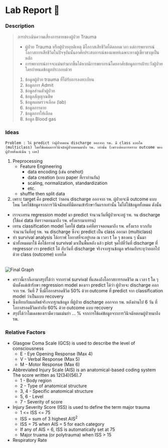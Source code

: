 # Lab Report :dna:
### Description
> การประเมินความเสี่ยงการตายของผู้ป่วย Trauma
> + ผู้ป่วย Trauma หรือผู้ป่วยอุบติเหตุ มีโอกาสเสียชีวิตได้ตลอดเวลา แต่การพยากรณ์โอกาสการเสียชีวิตในปัจจุบันนั้นอาศัยประสบการณ์ของแพทย์เฉพาะทางผู้เชี่ยวชาญเป็นหลัก 
> + การพยากรณ์อาจจะแม่นยำมากขึ้นได้หากมีการพยากรณ์โดยอาศัยข้อมูลการเฝ้าระวังผู้ป่วย โดยกำหนดข้อมูลประกอบด้วย
> 1. ข้อมูลผู้ป่วย trauma ที่ได้รับการลงทะเบียน
> 2. ข้อมูลการ Admit
> 3. ข้อมูลส่วนตัวผู้ป่วย
> 4. ข้อมูลสัญญาณชีพ
> 5. ข้อมูลผลตรวจเลือด (lab)
> 6. ข้อมูลการตาย
> 7. ข้อมูลการให้เลือด
> 8. ข้อมูล Blood gas
### Ideas
`Problem : ให้ predict ว่าผู้ป่วยตอน discharge ออกจาก รพ. มี class แบบใด (multiclass) โดยใช้แค่ผลการวินิจฉัยผู้ป่วยตอนมาถึง รพ. เท่านั้น (เพราะต้องการทราบ outcome ของผู้ป่วยตั้งแต่เนิ่น ๆ เลย)`
1. Preprocessing
    - Feature Engineering
        - data encoding (เช่น onehot)
        - data creation (แบบ paper ที่เราอ่านกัน)
        - scaling, normalization, standardization 
        - etc.
    - shuffle then split data
2. เพราะ target คือ predict ว่าตอน discharge ออกจาก รพ. ผู้ป่วยจะมี outcome แบบไหน โดยใช้ข้อมูลจากการวินิจฉัยแค่ที่มีตอนเข้ารักษาวันแรกเท่านั้น ไม่ได้ใช้ข้อมูลทั้งหมด ดังนั้น
- เราจะเทรน regression model มา predict จำนวนวันที่ผู้ป่วยจะอยู่ รพ. จน discharge (ใช้แค่ data ที่ตรวจตอนมาถึง รพ. ครั้งแรกมาเทรน)
- เทรน classification model โดยใช้ data แค่ที่ตรวจตอนมาถึง รพ. ครั้งแรก บวกกับ จำนวนวันที่อยู่ รพ. จน discharge ซึ่งจะ predict เป็น class ออกมา (multiclass) 
- ทำ survival analysis ได้กราฟ โอกาสที่จะอยู่รอด ณ เวลา t ใด ๆ ของคน ๆ นั้นมา
- นำทั้งหมดมาใช้ คือใช้กราฟ survival มาเป็นพื้นหลัง แล้ว plot จุดไปที่วันที่ discharge ที่ regressor เรา predict ได้ กับวันที่ discharge จริงจากฐานข้อมูล พร้อมกับระบุว่าออกไปด้วย class (outcome) แบบใด

<br>![Final Graph](images/final_graph.png)<br>

- คราวนี้เราก็เอามาสรุปได้ว่า จากกราฟ survival ที่แสดงถึงโอกาสการรอดชีวิต ณ เวลา t ใด ๆ นับตั้งแต่เข้ารักษา regression model ของเรา predict ได้ว่า ผู้ป่วยจะ discharge ออกจาก รพ. วันที่ 7 ซึ่งมีโอกาสรอดชีวิต 50% ด้วย outcome ที่ predict จาก classification model ว่าเป็นแบบ recovery
- ซึ่งเทียบกับผลลัพธ์จริงจากฐานข้อมูล ที่ผู้ป่วย discharge ออกจาก รพ. หลังผ่านไป 6 วัน ที่โอกาสรอดชีวิตเท่ากับ 60% ด้วย outcome แบบ recovery
- สรุปได้ว่าโมเดลของเรามีความแม่นยำ ... % จากการใช้แค่ข้อมูลจากการวินิจฉัยตอนผู้ป่วยมาถึง รพ.
### Relative Factors
+ Glasgow Coma Scale (GCS) is used to describe the level of consciousness
    + E - Eye Opening Response (Max 4)
    + V - Verbal Response (Max 5)
    + M - Motor Response (Max 6)
+ Abbreviated Injury Scale (AIS) is an anatomical-based coding system<br>
    The score written as 12(34)(56).7
    + 1 - Body region
    + 2 - Type of anatomical structure
    + 3, 4 - Specific anatomical structure
    + 5, 6 - Level
    + 7 - Severity of score
+ Injury Severity Score (ISS) is used to define the term major trauma
    + 1 <= ISS <= 75
    + ISS = sum of 3 highest AIS<sup>2</sup>
    + ISS = 75 when AIS = 5 for each category
    + If any of AIS = 6, ISS is automatically set at 75
    + Major truama (or polytrauma) when ISS > 15
+ Respiratory Rate
